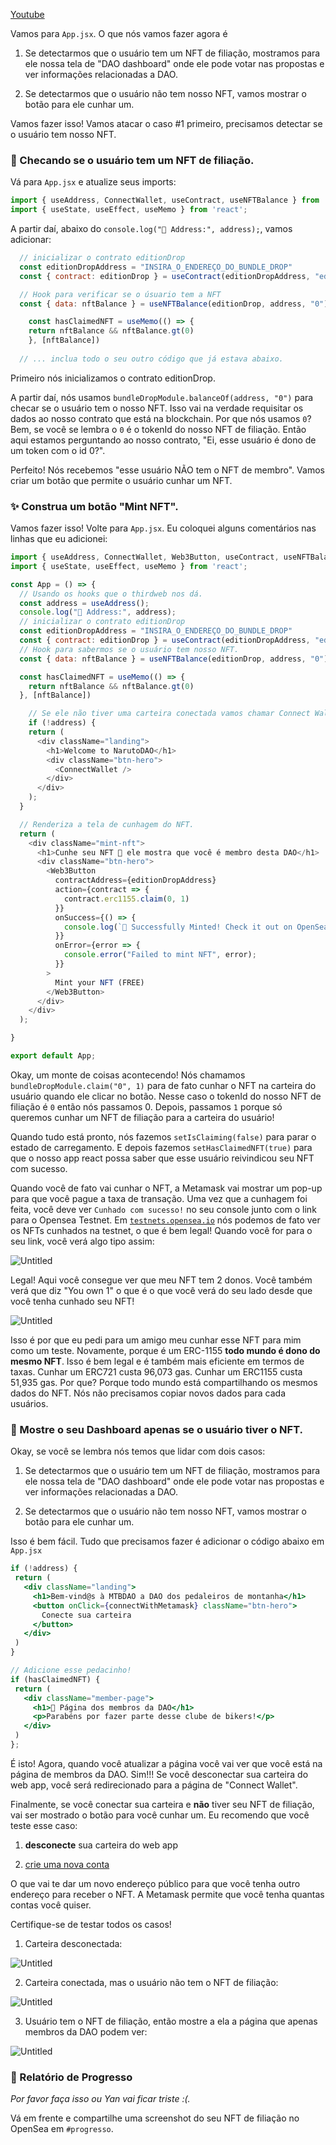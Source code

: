 [Youtube](https://www.youtube.com/watch?v=aycwF88rl3g)

Vamos para `App.jsx`. O que nós vamos fazer agora é

1) Se detectarmos que o usuário tem um NFT de filiação, mostramos para ele nossa tela de "DAO dashboard" onde ele pode votar nas propostas e ver informações relacionadas a DAO.

2) Se detectarmos que o usuário não tem nosso NFT, vamos mostrar o botão para ele cunhar um.

Vamos fazer isso! Vamos atacar o caso #1 primeiro, precisamos detectar se o usuário tem nosso NFT.

### 🤔 Checando se o usuário tem um NFT de filiação.

Vá para `App.jsx` e atualize seus imports:

```jsx
import { useAddress, ConnectWallet, useContract, useNFTBalance } from '@thirdweb-dev/react';
import { useState, useEffect, useMemo } from 'react';
```

A partir daí, abaixo do `console.log("👋 Address:", address);`, vamos adicionar:

```jsx
  // inicializar o contrato editionDrop
  const editionDropAddress = "INSIRA_O_ENDEREÇO_DO_BUNDLE_DROP"
  const { contract: editionDrop } = useContract(editionDropAddress, "edition-drop");

  // Hook para verificar se o úsuario tem a NFT
  const { data: nftBalance } = useNFTBalance(editionDrop, address, "0")

    const hasClaimedNFT = useMemo(() => {
    return nftBalance && nftBalance.gt(0)
    }, [nftBalance])
    
  // ... inclua todo o seu outro código que já estava abaixo.
```

Primeiro nós inicializamos o contrato editionDrop.

A partir daí, nós usamos `bundleDropModule.balanceOf(address, "0")` para checar se o usuário tem o nosso NFT. Isso vai na verdade requisitar os dados ao nosso contrato que está na blockchain. Por que nós usamos `0`? Bem, se você se lembra o `0` é o tokenId do nosso NFT de filiação. Então aqui estamos perguntando ao nosso contrato, "Ei, esse usuário é dono de um token com o id 0?".

Perfeito! Nós recebemos "esse usuário NÃO tem o NFT de membro". Vamos criar um botão que permite o usuário cunhar um NFT.

### ✨ Construa um botão "Mint NFT".

Vamos fazer isso! Volte para `App.jsx`. Eu coloquei alguns comentários nas linhas que eu adicionei:

```javascript
import { useAddress, ConnectWallet, Web3Button, useContract, useNFTBalance } from '@thirdweb-dev/react';
import { useState, useEffect, useMemo } from 'react';

const App = () => {
  // Usando os hooks que o thirdweb nos dá.
  const address = useAddress();
  console.log("👋 Address:", address);
  // inicializar o contrato editionDrop
  const editionDropAddress = "INSIRA_O_ENDEREÇO_DO_BUNDLE_DROP"
  const { contract: editionDrop } = useContract(editionDropAddress, "edition-drop");
  // Hook para sabermos se o usuário tem nosso NFT.
  const { data: nftBalance } = useNFTBalance(editionDrop, address, "0")

  const hasClaimedNFT = useMemo(() => {
    return nftBalance && nftBalance.gt(0)
  }, [nftBalance])

    // Se ele não tiver uma carteira conectada vamos chamar Connect Wallet
    if (!address) {
    return (
      <div className="landing">
        <h1>Welcome to NarutoDAO</h1>
        <div className="btn-hero">
          <ConnectWallet />
        </div>
      </div>
    );
  }

  // Renderiza a tela de cunhagem do NFT.
  return (
    <div className="mint-nft">
      <h1>Cunhe seu NFT 🍪 ele mostra que você é membro desta DAO</h1>
      <div className="btn-hero">
        <Web3Button 
          contractAddress={editionDropAddress}
          action={contract => {
            contract.erc1155.claim(0, 1)
          }}
          onSuccess={() => {
            console.log(`🌊 Successfully Minted! Check it out on OpenSea: https://testnets.opensea.io/assets/mumbai/${editionDrop.getAddress()}/0`)
          }}
          onError={error => {
            console.error("Failed to mint NFT", error);
          }}
        >
          Mint your NFT (FREE)
        </Web3Button>
      </div>
    </div>
  );

}

export default App;

```

Okay, um monte de coisas acontecendo! Nós chamamos `bundleDropModule.claim("0", 1)` para de fato cunhar o NFT na carteira do usuário quando ele clicar no botão. Nesse caso o tokenId do nosso NFT de filiação é `0` então nós passamos 0. Depois, passamos `1` porque só queremos cunhar um NFT de filiação para a carteira do usuário!

Quando tudo está pronto, nós fazemos `setIsClaiming(false)` para parar o estado de carregamento. E depois fazemos `setHasClaimedNFT(true)` para que o nosso app react possa saber que esse usuário reivindicou seu NFT com sucesso.

Quando você de fato vai cunhar o NFT, a Metamask vai mostrar um pop-up para que você pague a taxa de transação. Uma vez que a cunhagem foi feita, você deve ver `Cunhado com sucesso!` no seu console junto com o link para o Opensea Testnet. Em [`testnets.opensea.io`](http://testnets.opensea.io/) nós podemos de fato ver os NFTs cunhados na testnet, o que é bem legal! Quando você for para o seu link, você verá algo tipo assim:

![Untitled](https://i.imgur.com/9sASxQT.png)

Legal! Aqui você consegue ver que meu NFT tem 2 donos. Você também verá que diz "You own 1" o que é o que você verá do seu lado desde que você tenha cunhado seu NFT!

![Untitled](https://i.imgur.com/j0lOE7P.png)

Isso é por que eu pedi para um amigo meu cunhar esse NFT para mim como um teste. Novamente, porque é um ERC-1155 **todo mundo é dono do mesmo NFT**. Isso é bem legal e é também mais eficiente em termos de taxas. Cunhar um ERC721 custa 96,073 gas. Cunhar um ERC1155 custa 51,935 gas. Por que? Porque todo mundo está compartilhando os mesmos dados do NFT. Nós não precisamos copiar novos dados para cada usuários.

### 🛑 Mostre o seu Dashboard apenas se o usuário tiver o NFT.

Okay, se você se lembra nós temos que lidar com dois casos:

1) Se detectarmos que o usuário tem um NFT de filiação, mostramos para ele nossa tela de "DAO dashboard" onde ele pode votar nas propostas e ver informações relacionadas a DAO.

2) Se detectarmos que o usuário não tem nosso NFT, vamos mostrar o botão para ele cunhar um.

Isso é bem fácil. Tudo que precisamos fazer é adicionar o código abaixo em `App.jsx`

```jsx
if (!address) {
 return (
   <div className="landing">
     <h1>Bem-vind@s à MTBDAO a DAO dos pedaleiros de montanha</h1>
     <button onClick={connectWithMetamask} className="btn-hero">
       Conecte sua carteira
     </button>
   </div>
 )
}

// Adicione esse pedacinho!
if (hasClaimedNFT) {
 return (
   <div className="member-page">
     <h1>🚴 Página dos membros da DAO</h1>
     <p>Parabéns por fazer parte desse clube de bikers!</p>
   </div>
 )
};
```

É isto! Agora, quando você atualizar a página você vai ver que você está na página de membros da DAO. Sim!!! Se você desconectar sua carteira do web app, você será redirecionado para a página de "Connect Wallet".

Finalmente, se você conectar sua carteira e **não** tiver seu NFT de filiação, vai ser mostrado o botão para você cunhar um. Eu recomendo que você teste esse caso:

1) **desconecte** sua carteira do web app

2) [crie uma nova conta](https://metamask.zendesk.com/hc/en-us/articles/360015289452-How-to-create-an-additional-account-in-your-MetaMask-wallet) 

O que vai te dar um novo endereço público para que você tenha outro endereço para receber o NFT. A Metamask permite que você tenha quantas contas você quiser.

Certifique-se de testar todos os casos!

1) Carteira desconectada:

![Untitled](https://i.imgur.com/T5M76f8.png)

2) Carteira conectada, mas o usuário não tem o NFT de filiação:

![Untitled](https://i.imgur.com/d7xq0pc.png)

3) Usuário tem o NFT de filiação, então mostre a ela a página que apenas membros da DAO podem ver:

![Untitled](https://i.imgur.com/p7oUlSS.png)

### 🚨 Relatório de Progresso

*Por favor faça isso ou Yan vai ficar triste :(.*

Vá em frente e compartilhe uma screenshot do seu NFT de filiação no OpenSea em `#progresso`.
